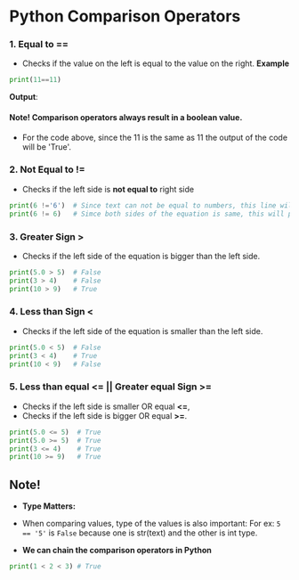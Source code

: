 
# Python Comparison Operators

### 1. Equal to **==**
- Checks if the value on the left is equal to the value on the right.
**Example**
```py
print(11==11)
```
**Output**:
#### Note! Comparison operators always result in a boolean value.
- For the code above, since the 11 is the same as 11 the output of the code will be 'True'.

### 2. Not Equal to **!=**
- Checks if the left side is **not equal to** right side
```py
print(6 !='6')  # Since text can not be equal to numbers, this line will print True
print(6 != 6)   # Simce both sides of the equation is same, this will print Flase
```
### 3. Greater Sign **>**
- Checks if the left side of the equation is bigger than the left side.
```py
print(5.0 > 5)  # False 
print(3 > 4)    # False
print(10 > 9)   # True
```

### 4. Less than Sign **<**
- Checks if the left side of the equation is smaller than the left side.
```py
print(5.0 < 5)  # False 
print(3 < 4)    # True
print(10 < 9)   # False
```
### 5. Less than equal **<=** || Greater equal Sign **>=**
- Checks if the left side is smaller OR equal **<=**,
- Checks if the left side is bigger OR equal **>=**.
```py
print(5.0 <= 5)  # True
print(5.0 >= 5)  # True 
print(3 <= 4)    # True
print(10 >= 9)   # True
```

## Note! 
- **Type Matters:**
- When comparing values, type of the values is also important:
For ex: `5 == '5'` is `False` because one is str(text) and the other is int type.

- **We can chain the comparison operators in Python**

```py
print(1 < 2 < 3) # True
```









